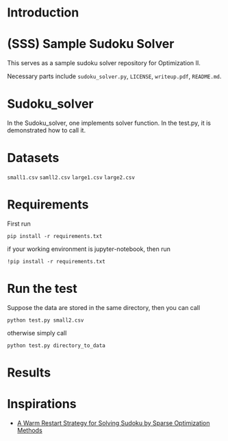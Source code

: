 # Introduction

# (SSS) Sample Sudoku Solver
This serves as a sample sudoku solver repository for Optimization II.

Necessary parts include ``sudoku_solver.py``, ``LICENSE``, ``writeup.pdf``, ``README.md``.

# Sudoku_solver
In the Sudoku_solver, one implements solver function. In the test.py, it is demonstrated how to call it.

# Datasets
`small1.csv`
`samll2.csv`
`large1.csv`
`large2.csv`

# Requirements
First run
```
pip install -r requirements.txt
```

if your working environment is jupyter-notebook, then run
```
!pip install -r requirements.txt
```

# Run the test
Suppose the data are stored in the same directory, then you can call

```
python test.py small2.csv
```

otherwise simply call

```
python test.py directory_to_data
```

# Results


# Inspirations
 * [A Warm Restart Strategy for Solving Sudoku by Sparse Optimization Methods](https://arxiv.org/pdf/1507.05995.pdf)
